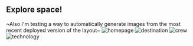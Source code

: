 ## Explore space!
~Also I'm testing a way to automatically generate images from the most recent deployed version of the layout~
![homepage](https://screenshot-site-pipeline.s3.sa-east-1.amazonaws.com/index.png)
![destination](https://screenshot-site-pipeline.s3.sa-east-1.amazonaws.com/destination.png)
![crew](https://screenshot-site-pipeline.s3.sa-east-1.amazonaws.com/destination.png)
![technology](https://screenshot-site-pipeline.s3.sa-east-1.amazonaws.com/destination.png)